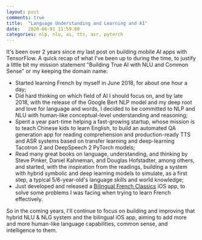 ```yaml
---
layout: post
comments: true
title:  "Language Understanding and Learning and AI"
date:   2020-06-01 11:59:00
categories: nlp, nlu, ai, tts, asr, pytorch
---
```


It's been over 2 years since my last post on building mobile AI apps with TensorFlow. A quick recap of what I've been up to during the time, to justify a little bit my mission statement "Building True AI with NLU and Common Sense" or my keeping the domain name:

* Started learning French by myself in June 2018, for about one hour a day;
* Did hard thinking on which field of AI I should focus on, and by late 2018, with the release of the Google Bert NLP model and my deep root and love for language and words, I decided to be committed to NLP and NLU with human-like conceptual-level understanding and reasoning;
* Spent a year part-time helping a fast-growing startup, whose mission is to teach Chinese kids to learn English, to build an automated QA generation app for reading comprehension and production-ready TTS and ASR systems based on transfer learning and deep-learning Tacotron 2 and DeepSpeech 2 PyTorch models;
* Read many great books on language, understanding, and thinking by Steve Pinker, Daniel Kahneman, and Douglas Hofstadter, among others, and started, with the inspiration from the readings, building a system with hybrid symbolic and deep learning models to simulate, as a first step, a typical 5/6-year-old's language skills and world knowledge;
* Just developed and released a [Bilingual French Classics](https://jeffxtang.github.io/nlp,/nlu,/ai,/mobile/2020/05/31/bilingual-french-classics.html) iOS app, to solve some problems I was facing when trying to learn French effectively.

So in the coming years, I'll continue to focus on building and improving that hybrid NLU & NLG system and the bilingual iOS app, aiming to add more and more human-like language capabilities, common sense, and intelligence to them.
